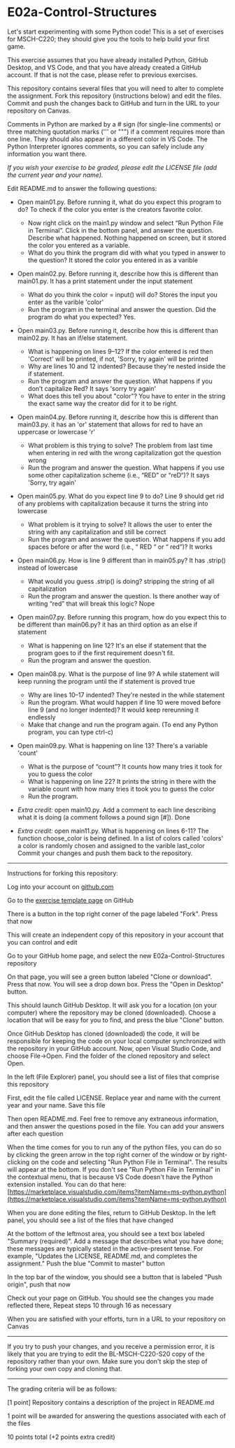 
# E02a-Control-Structures

Let's start experimenting with some Python code! This is a set of exercises for MSCH-C220; they should give you the tools to help build your first game.
 
This exercise assumes that you have already installed Python, GitHub Desktop, and VS Code, and that you have already created a GitHub account. If that is not the case, please refer to previous exercises.

This repository contains several files that you will need to alter to complete the assignment. Fork this repository (instructions below) and edit the files. Commit and push the changes back to GitHub and turn in the URL to your repository on Canvas.

Comments in Python are marked by a # sign (for single-line comments) or three matching quotation marks (''' or """) if a comment requires more than one line. They should also appear in a different color in VS Code. The Python Interpreter ignores comments, so you can safely include any information you want there.

*If you wish your exercise to be graded, please edit the LICENSE file (add the current year and your name).*

Edit README.md to answer the following questions:

- Open main01.py. Before running it, what do you expect this program to do?
To check if the color you enter is the creators favorite color.
  - Now right click on the main1.py window and select “Run Python File in Terminal”. Click in the bottom panel, and answer the question. Describe what happened.
Nothing happened on screen, but it stored the color you entered as a variable.
  - What do you think the program did with what you typed in answer to the question?
It stored the color you entered in as a varible

- Open main02.py. Before running it, describe how this is different than main01.py.
It has a print statement under the input statement
  - What do you think the color = input() will do?
Stores the input you enter as the varible 'color'
  - Run the program in the terminal and answer the question. Did the program do what you expected?
Yes.

- Open main03.py. Before running it, describe how this is different than main02.py.
It has an if/else statement. 
  - What is happening on lines 9–12?
If the color entered is red then 'Correct' will be printed, if not, 'Sorry, try again' will be printed
  - Why are lines 10 and 12 indented?
Because they're nested inside the if statement.
  - Run the program and answer the question. What happens if you don’t capitalize Red?
It says 'sorry try again' 
  - What does this tell you about "color"?
You have to enter in the string the exact same way the creator did for it to be right.

- Open main04.py. Before running it, describe how this is different than main03.py.
it has an 'or' statement that allows for red to have an uppercase or lowercase 'r' 
  - What problem is this trying to solve?
The problem from last time when entering in red with the wrong capitalization got the question wrong
  - Run the program and answer the question. What happens if you use some other capitalization scheme (i.e., “RED” or “reD“)?
It says 'Sorry, try again' 

- Open main05.py. What do you expect line 9 to do?
Line 9 should get rid of any problems with capitalization because it turns the string into lowercase
  - What problem is it trying to solve?
It allows the user to enter the string with any capitalization and still be correct
  - Run the program and answer the question. What happens if you add spaces before or after the word (i.e., “ RED “ or “ red”)?
It works

 - Open main06.py. How is line 9 different than in main05.py?
It has .strip() instead of lowercase
   - What would you guess .strip() is doing?
stripping the string of all capitalization 
   - Run the program and answer the question. Is there another way of writing “red” that will break this logic?
Nope

 - Open main07.py. Before running this program, how do you expect this to be different than main06.py?
it has an third option as an else if statement
   - What is happening on line 12?
It's an else if statement that the program goes to if the first requirement doesn't fit. 
   - Run the program and answer the question.

 - Open main08.py. What is the purpose of line 9?
A while statement will keep running the program until the if statement is proved true
   - Why are lines 10–17 indented?
They're nested in the while statement
   - Run the program. What would happen if line 10 were moved before line 9 (and no longer indented)?
It would keep rereunning it endlessly
   - Make that change and run the program again. (To end any Python program, you can type ctrl-c)

 - Open main09.py. What is happening on line 13?
There's a variable 'count'
   - What is the purpose of “count”?
It counts how many tries it took for you to guess the color
   - What is happening on line 22?
It prints the string in there with the variable count with how many tries it took you to guess the color
   - Run the program.

 - *Extra credit:* open main10.py. Add a comment to each line describing what it is doing (a comment follows a pound sign [#]).
Done
 - *Extra credit:* open main11.py. What is happening on lines 6-11?
  The function choose_color is being defined. In a list of colors called 'colors' a color is randomly chosen 
and assigned to the varible last_color
Commit your changes and push them back to the repository.
 

---

Instructions for forking this repository:
 
Log into your account on [github.com](https://github.com)

Go to the [exercise template page](https://github.com/BL-MSCH-C220-S20/E02a-Control-Structures) on GitHub

There is a button in the top right corner of the page labeled "Fork". Press that now

This will create an independent copy of this repository in your account that you can control and edit

Go to your GitHub home page, and select the new E02a-Control-Structures repository

On that page, you will see a green button labeled "Clone or download". Press that now. You will see a drop down box. Press the "Open in Desktop" button.

This should launch GitHub Desktop. It will ask you for a location (on your computer) where the repository may be cloned (downloaded). Choose a location that will be easy for you to find, and press the blue "Clone" button.

Once GitHub Desktop has cloned (downloaded) the code, it will be responsible for keeping the code on your local computer synchronized with the repository in your GitHub account. Now, open Visual Studio Code, and choose File->Open. Find the folder of the cloned repository and select Open.

In the left (File Explorer) panel, you should see a list of files that comprise this repository

First, edit the file called LICENSE. Replace year and name with the current year and your name. Save this file

Then open README.md. Feel free to remove any extraneous information, and then answer the questions posed in the file. You can add your answers after each question

When the time comes for you to run any of the python files, you can do so by clicking the green arrow in the top right corner of the window or by right-clicking on the code and selecting "Run Python File in Terminal". The results will appear at the bottom. If you don't see "Run Python File in Terminal" in the contextual menu, that is because VS Code doesn't have the Python extension installed. You can do that here: [https://marketplace.visualstudio.com/items?itemName=ms-python.python](https://marketplace.visualstudio.com/items?itemName=ms-python.python)

When you are done editing the files, return to GitHub Desktop. In the left panel, you should see a list of the files that have changed

At the bottom of the leftmost area, you should see a text box labeled "Summary (required)". Add a message that describes what you have done; these messages are typically stated in the active-present tense. For example, "Updates the LICENSE, README.md, and completes the assignment." Push the blue "Commit to master" button

In the top bar of the window, you should see a button that is labeled "Push origin", push that now

Check out your page on GitHub. You should see the changes you made reflected there, Repeat steps 10 through 16 as necessary

When you are satisfied with your efforts, turn in a URL to your repository on Canvas

---
If you try to push your changes, and you receive a permission error, it is likely that you are trying to edit the BL-MSCH-C220-S20 copy of the repository rather than your own. Make sure you don't skip the step of forking your own copy and cloning that.

---

The grading criteria will be as follows:
 
[1 point] Repository contains a description of the project in README.md

1 point will be awarded for answering the questions associated with each of the files

10 points total (+2 points extra credit)
